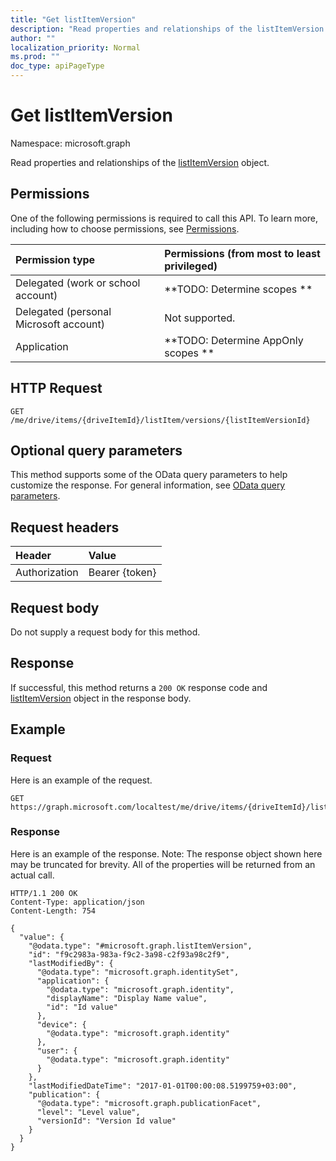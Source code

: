 ```yaml
---
title: "Get listItemVersion"
description: "Read properties and relationships of the listItemVersion object."
author: ""
localization_priority: Normal
ms.prod: ""
doc_type: apiPageType
---
```


# Get listItemVersion

Namespace: microsoft.graph

Read properties and relationships of the [listItemVersion](../resources/listitemversion.md) object.

## Permissions
One of the following permissions is required to call this API. To learn more, including how to choose permissions, see [Permissions](/concepts/permissions-reference.md).

|Permission type|Permissions (from most to least privileged)|
|:---|:---|
|Delegated (work or school account)|**TODO: Determine scopes **|
|Delegated (personal Microsoft account)|Not supported.|
|Application|**TODO: Determine AppOnly scopes **|

## HTTP Request
<!-- {
  "blockType": "ignored"
}
-->
``` http
GET /me/drive/items/{driveItemId}/listItem/versions/{listItemVersionId}
```

## Optional query parameters
This method supports some of the OData query parameters to help customize the response. For general information, see [OData query parameters](/graph/query-parameters).

## Request headers
|Header|Value|
|:---|:---|
|Authorization|Bearer {token}|

## Request body
Do not supply a request body for this method.

## Response
If successful, this method returns a `200 OK` response code and [listItemVersion](../resources/listitemversion.md) object in the response body.

## Example

### Request
Here is an example of the request.
<!-- {
  "blockType": "request",
  "name": "get_listitemversion"
}
-->
``` http
GET https://graph.microsoft.com/localtest/me/drive/items/{driveItemId}/listItem/versions/{listItemVersionId}
```

### Response
Here is an example of the response. Note: The response object shown here may be truncated for brevity. All of the properties will be returned from an actual call.
<!-- {
  "blockType": "response",
  "truncated": true,
  "@odata.type": "microsoft.graph.listItemVersion"
}
-->
``` http
HTTP/1.1 200 OK
Content-Type: application/json
Content-Length: 754

{
  "value": {
    "@odata.type": "#microsoft.graph.listItemVersion",
    "id": "f9c2983a-983a-f9c2-3a98-c2f93a98c2f9",
    "lastModifiedBy": {
      "@odata.type": "microsoft.graph.identitySet",
      "application": {
        "@odata.type": "microsoft.graph.identity",
        "displayName": "Display Name value",
        "id": "Id value"
      },
      "device": {
        "@odata.type": "microsoft.graph.identity"
      },
      "user": {
        "@odata.type": "microsoft.graph.identity"
      }
    },
    "lastModifiedDateTime": "2017-01-01T00:00:08.5199759+03:00",
    "publication": {
      "@odata.type": "microsoft.graph.publicationFacet",
      "level": "Level value",
      "versionId": "Version Id value"
    }
  }
}
```

